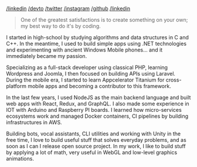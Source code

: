 [/linkedin](https://www.kopiro.me/linkedin)
[/devto](https://www.kopiro.me/devto)
[/twitter](https://www.kopiro.me/twitter)
[/instagram](https://www.kopiro.me/instagram)
[/github](https://www.kopiro.me/github)
[/linkedin](https://www.kopiro.me/linkedin)

> One of the greatest satisfactions is to create something on your own; my best way to do it's by coding.

I started in high-school by studying algorithms and data structures in C and C++. In the meantime, I used to build simple apps using .NET technologies and experimenting with ancient Windows Mobile phones… and it immediately became my passion.

Specializing as a full-stack developer using classical PHP, learning Wordpress and Joomla, I then focused on building APIs using Laravel. During the mobile era, I started to learn Appcelerator Titanium for cross-platform mobile apps and becoming a contributor to this framework.

In the last few years, I used NodeJS as the main backend language and built web apps with React, Redux, and GraphQL. I also made some experience in IOT with Arduino and Raspberry PI boards. I learned how micro-services ecosystems work and managed Docker containers, CI pipelines by building infrastructures in AWS.

Building bots, vocal assistants, CLI utilities and working with Unity in the free time, I love to build useful stuff that solves everyday problems, and as soon as I can I release open source project. In my work, I like to build stuff by applying a lot of math, very useful in WebGL and low-level graphics animations.
